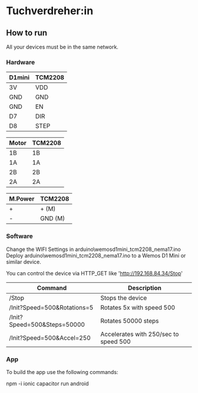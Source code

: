 # Tuchverdreher:in

## How to run

All your devices must be in the same network.

### Hardware

| D1mini  	| TCM2208  	| 
|---	    |---	    |
| 3V  	    | VDD  	    |  
| GND   	| GND   	|   	
| GND   	| EN       	|   	
| D7    	| DIR   	|
| D8        | STEP      |

| Motor  	| TCM2208  	| 
|---	    |---	    |
| 1B  	    | 1B  	    |  
| 1A   	    | 1A     	|   	
| 2B    	| 2B       	|   	
| 2A    	| 2A    	|

| M.Power 	| TCM2208  	| 
|---	    |---	    |
| +  	    | + (M)     |  
| -   	    | GND (M)  	| 

### Software
Change the WIFI Settings in arduino\wemosd1mini_tcm2208_nema17.ino
Deploy arduino\wemosd1mini_tcm2208_nema17.ino to a Wemos D1 Mini or similar device.

You can control the device via HTTP_GET like 'http://192.168.84.34/Stop'


| Command 	                      | Description       	                  | 
|---	                          |---	                                  |
| /Stop                           | Stops the device                      |  
| /Init?Speed=500&Rotations=5     | Rotates 5x with speed 500             |      
| /Init?Speed=500&Steps=50000     | Rotates 50000 steps                   |      
| /Init?Speed=500&Accel=250       | Accelerates with 250/sec to speed 500 |      

### App 
To build the app use the following commands:

npm -i
ionic capacitor run android